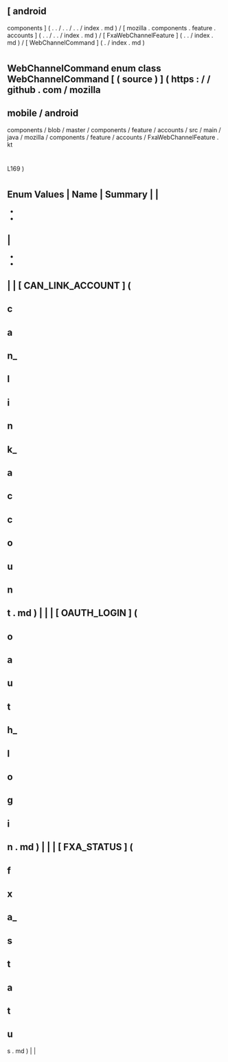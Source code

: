 [
android
-
components
]
(
.
.
/
.
.
/
.
.
/
index
.
md
)
/
[
mozilla
.
components
.
feature
.
accounts
]
(
.
.
/
.
.
/
index
.
md
)
/
[
FxaWebChannelFeature
]
(
.
.
/
index
.
md
)
/
[
WebChannelCommand
]
(
.
/
index
.
md
)
#
WebChannelCommand
enum
class
WebChannelCommand
[
(
source
)
]
(
https
:
/
/
github
.
com
/
mozilla
-
mobile
/
android
-
components
/
blob
/
master
/
components
/
feature
/
accounts
/
src
/
main
/
java
/
mozilla
/
components
/
feature
/
accounts
/
FxaWebChannelFeature
.
kt
#
L169
)
#
#
#
Enum
Values
|
Name
|
Summary
|
|
-
-
-
|
-
-
-
|
|
[
CAN_LINK_ACCOUNT
]
(
-
c
-
a
-
n_
-
l
-
i
-
n
-
k_
-
a
-
c
-
c
-
o
-
u
-
n
-
t
.
md
)
|
|
|
[
OAUTH_LOGIN
]
(
-
o
-
a
-
u
-
t
-
h_
-
l
-
o
-
g
-
i
-
n
.
md
)
|
|
|
[
FXA_STATUS
]
(
-
f
-
x
-
a_
-
s
-
t
-
a
-
t
-
u
-
s
.
md
)
|
|
